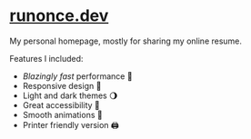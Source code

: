 # [runonce.dev](https://www.runonce.dev/)

My personal homepage, mostly for sharing my online resume.

Features I included:

- _Blazingly fast_ performance 🚀
- Responsive design 📱
- Light and dark themes 🌖
- Great accessibility 🦾
- Smooth animations 👋
- Printer friendly version 🖨️

